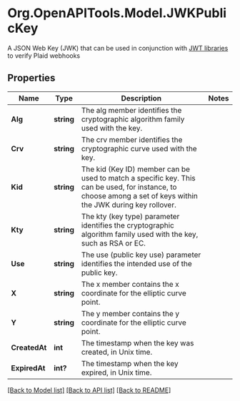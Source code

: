 # Org.OpenAPITools.Model.JWKPublicKey
A JSON Web Key (JWK) that can be used in conjunction with [JWT libraries](https://jwt.io/#libraries-io) to verify Plaid webhooks

## Properties

Name | Type | Description | Notes
------------ | ------------- | ------------- | -------------
**Alg** | **string** | The alg member identifies the cryptographic algorithm family used with the key. | 
**Crv** | **string** | The crv member identifies the cryptographic curve used with the key. | 
**Kid** | **string** | The kid (Key ID) member can be used to match a specific key. This can be used, for instance, to choose among a set of keys within the JWK during key rollover. | 
**Kty** | **string** | The kty (key type) parameter identifies the cryptographic algorithm family used with the key, such as RSA or EC. | 
**Use** | **string** | The use (public key use) parameter identifies the intended use of the public key. | 
**X** | **string** | The x member contains the x coordinate for the elliptic curve point. | 
**Y** | **string** | The y member contains the y coordinate for the elliptic curve point. | 
**CreatedAt** | **int** | The timestamp when the key was created, in Unix time. | 
**ExpiredAt** | **int?** | The timestamp when the key expired, in Unix time. | 

[[Back to Model list]](../README.md#documentation-for-models) [[Back to API list]](../README.md#documentation-for-api-endpoints) [[Back to README]](../README.md)

